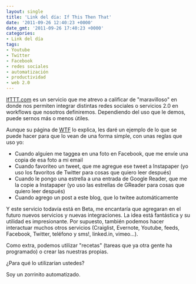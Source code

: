 ```yaml
---
layout: single
title: 'Link del día: If This Then That'
date: '2011-09-26 12:40:23 +0000'
date_gmt: '2011-09-26 17:40:23 +0000'
categories:
- Link del día
tags:
- Youtube
- Twitter
- Facebook
- redes sociales
- automatización
- productividad
- web 2.0
---
```


[IfTTT.com](http://ifttt.com/) es un servicio que me atrevo a calificar de "maravilloso" en donde nos permiten integrar distintas redes sociales o servicios 2.0 en workflows que nosotros definiremos. Dependiendo del uso que le demos, puede sernos más o menos útiles.

Aunque su página de [WTF](http://ifttt.com/wtf) lo explica, les daré un ejemplo de lo que se puede hacer para que lo vean de una forma simple, con unas reglas que uso yo:

- Cuando alguien me taggea en una foto en Facebook, que me envíe una copia de esa foto a mi email
- Cuando favoriteo un tweet, que me agregue ese tweet a Instapaper (yo uso los favoritos de Twitter para cosas que quiero leer después)
- Cuando le pongo una estrella a una entrada de Google Reader, que me la copie a Instapaper (yo uso las estrellas de GReader para cosas que quiero leer después)
- Cuando agrego un post a este blog, que lo twitee automáticamente

Y este servicio todavía está en Beta, me encantaría que agregaran en el futuro nuevos servicios y nuevas integraciones. La idea está fantástica y su utilidad es impresionante. Por supuesto, también podemos hacer interactuar muchos otros servicios (Craiglist, Evernote, Youtube, feeds, Facebook, Twitter, teléfono y sms!, linked.in, vimeo...).

Como extra, podemos utilizar "recetas" (tareas que ya otra gente ha programado) o crear las nuestras propias.

 ¿Para qué lo utilizarían ustedes?

Soy un zorrinito automatizado.
